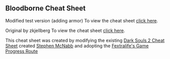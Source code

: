 ## Bloodborne Cheat Sheet

Modified test version (adding armor)
To view the cheat sheet [click here](http://anandanhn.github.io/bloodborne-cheat-sheet/).


Original by zkjellberg
To view the cheat sheet [click here](http://zkjellberg.github.io/bloodborne-cheat-sheet/).

This cheat sheet was created by modifying the existing [Dark Souls 2 Cheat Sheet](https://github.com/smcnabb/dark-souls-2-cheat-sheet/tree/gh-pages) created [Stephen McNabb](https://github.com/smcnabb) and adopting the [Fextralife's Game Progress Route](http://bloodborne.wiki.fextralife.com/Game+Progress+Route)
